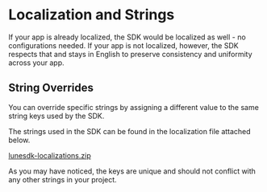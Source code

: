 # Localization and Strings

If your app is already localized, the SDK would be localized as well - no configurations needed. If your app is not localized, however, the SDK respects that and stays in English to preserve consistency and uniformity across your app.

## String Overrides

You can override specific strings by assigning a different value to the same string keys used by the SDK.

The strings used in the SDK can be found in the localization file attached below.

[lunesdk-localizations.zip](assets/lunesdk-localizations.zip)

As you may have noticed, the keys are unique and should not conflict with any other strings in your project.
